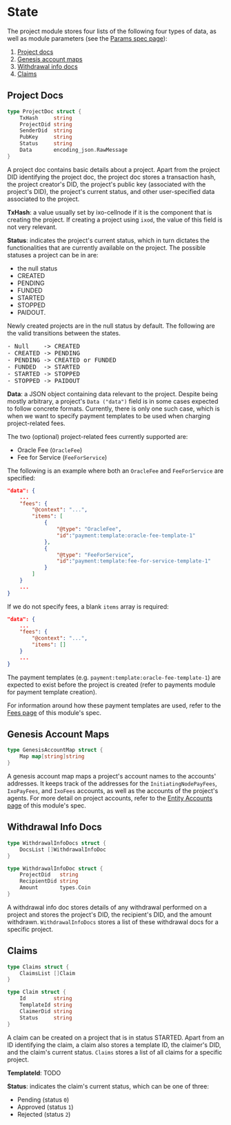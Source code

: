 # State

The project module stores four lists of the following four types of data, as
well as module parameters (see the [Params spec page](06_params.md)):

1. [Project docs](#project-docs)
2. [Genesis account maps](#genesis-account-maps)
3. [Withdrawal info docs](#withdrawal-info-docs)
4. [Claims](#claims)

## Project Docs

```go
type ProjectDoc struct {
    TxHash     string
    ProjectDid string
    SenderDid  string
    PubKey     string
    Status     string
    Data       encoding_json.RawMessage
}
```

A project doc contains basic details about a project. Apart from the project DID
identifying the project doc, the project doc stores a transaction hash, the project
creator's DID, the project's public key (associated with the project's DID), the
project's current status, and other user-specified data associated to the project.

**TxHash**: a value usually set by ixo-cellnode if it is the component that is
creating the project. If creating a project using `ixod`, the value of this field 
is not very relevant.

**Status**: indicates the project's current status, which in turn dictates the
functionalities that are currently available on the project. The possible
statuses a project can be in are:
- the null status
- CREATED
- PENDING
- FUNDED
- STARTED
- STOPPED
- PAIDOUT.

Newly created projects are in the null status by default. The following are the
valid transitions between the states.
<pre>
- Null    -> CREATED
- CREATED -> PENDING
- PENDING -> CREATED or FUNDED
- FUNDED  -> STARTED
- STARTED -> STOPPED
- STOPPED -> PAIDOUT
</pre>

**Data**: a JSON object containing data relevant to the project. Despite being
mostly arbitrary, a project's `Data ("data")` field is in some cases expected to
follow concrete formats. Currently, there is only one such case, which is when we
want to specify payment templates to be used when charging project-related fees.

The two (optional) project-related fees currently supported are:
- Oracle Fee (`OracleFee`)
- Fee for Service (`FeeForService`)

The following is an example where both an `OracleFee` and `FeeForService` are specified:
```json
"data": {
    ...
    "fees": {
        "@context": "...",
        "items": [
            {
                "@type": "OracleFee",
                "id":"payment:template:oracle-fee-template-1"
            },
            {
                "@type": "FeeForService",
                "id":"payment:template:fee-for-service-template-1"
            }
        ]
    }
    ...
}
```

If we do not specify fees, a blank `items` array is required:
```json
"data": {
    ...
    "fees": {
        "@context": "...",
        "items": []
    }
    ...
}
```

The payment templates (e.g. `payment:template:oracle-fee-template-1`) are expected to exist before the project is created (refer to payments module for payment template creation).

For information around how these payment templates are used, refer to the [Fees page](04_fees.md) of this module's spec.

## Genesis Account Maps

```go
type GenesisAccountMap struct {
    Map map[string]string
}
```

A genesis account map maps a project's account names to the accounts' addresses.
It keeps track of the addresses for the `InitiatingNodePayFees`, `IxoPayFees`,
and `IxoFees` accounts, as well as the accounts of the project's agents. For
more detail on project accounts, refer to the
[Entity Accounts page](05_entity_accounts.md) of this module's spec.

## Withdrawal Info Docs

```go
type WithdrawalInfoDocs struct {
    DocsList []WithdrawalInfoDoc
}
```

```go
type WithdrawalInfoDoc struct {
    ProjectDid   string
    RecipientDid string
    Amount       types.Coin
}
```

A withdrawal info doc stores details of any withdrawal performed on a project and
stores the project's DID, the recipient's DID, and the amount withdrawn.
`WithdrawalInfoDocs` stores a list of these withdrawal docs for a specific project.


## Claims

```go
type Claims struct {
    ClaimsList []Claim
}
```

```go
type Claim struct {
    Id         string
    TemplateId string
    ClaimerDid string
    Status     string
}
```

A claim can be created on a project that is in status STARTED. Apart from an ID
identifying the claim, a claim also stores a template ID, the claimer's DID, and the
claim's current status. `Claims` stores a list of all claims for a specific
project.

**TemplateId**: TODO

**Status**: indicates the claim's current status, which can be one of three:
- Pending (status `0`)
- Approved (status `1`)
- Rejected (status `2`)
